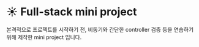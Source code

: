 # ☀️ Full-stack mini project

본격적으로 프로젝트를 시작하기 전, 비동기와 간단한 controller 검증 등을 연습하기 위해 제작한 mini project 입니다.
